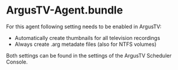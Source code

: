 # ArgusTV-Agent.bundle

For this agent following setting needs to be enabled in ArgusTV:

- Automatically create thumbnails for all television recordings
- Always create .arg metadate files (also for NTFS volumes)

Both settings can be found in the settings of the ArgusTV Scheduler Console. 
